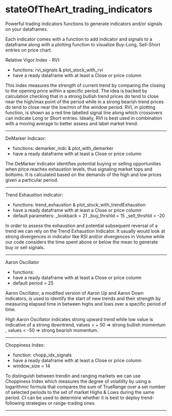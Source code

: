 # stateOfTheArt_trading_indicators
Powerful trading indicators functions to generate indicators and/or signals on your dataframes.

Each indicator comes with a function to add indicator and signals to a dataframe along with
a plotting function to visualize Buy-Long, Sell-Short entries on price chart.



Relative Vigor Index - RVI:
- functions:    rvi_signals & plot_stock_with_rvi
- have a ready dataframe with at least a Close or price column 

This index measures the strength of current trend by comparing the closing to the opening price within
a specific period. The idea is backed by calculation checking that in a strong bullish trend prices do
tend to close near the high/max point of the period while in a strong bearish trend prices do tend to 
close near the low/min of the window period. RVI, in plotting function, is shown as a red line labelled
signal line along which crossovers can indicate Long or Short entries. 
Ideally, RVI is best used in combination with a moving average to better assess and label market trend.

-----------------------------------------------------------------------------------------------

DeMarker Indicaor:

- functions: demarker_indc & plot_with_demarker
- have a ready dataframe with at least a Close or price column 

The DeMarker Indicator identifies potential buying or selling opportunities when price reaches exhaustion levels, 
thus signaling market tops and bottoms. It is calculated based on the demands of the high and low prices
given a particular period. 




-----------------------------------------------------------------------------------------------

Trend Exhaustion indicator: 
    
- functions: trend_exhaustion & plot_stock_with_trendExhaustion
- have a ready dataframe with at least a Close or price column 
- default parameters:
    _lookback = 21
    _buy_thrshld = 15
    _sell_thrshld = -20

In order to assess the exhaustion and potential subsequent reversal of a trend we can rely on 
the Trend Exhaustion Indicator. It usually would look at strong divergences in indicator like RSI 
and/or divergences in Volume while our code considers the time spent above or below the mean to generate
buy or sell signals.

-----------------------------------------------------------------------------------------------
Aaron Oscillator

- functions:   
- have a ready dataframe with at least a Close or price column 
- default period = 25

Aaron Oscillator, a modified version of Aaron Up and Aaron Down indicators, is used to identify 
the start of new trends and their strength by measuring elapsed time in between highs and lows
over a specific period of time. 

High Aaron Oscillator indicates strong upward trend while low value is indicative of a strong 
downtrend, values > + 50 => strong bullish momentum , values < -50 => strong bearish momentum.

-----------------------------------------------------------------------------------------------

Choppiness Index: 

- function: chopp_idx_signals 
- have a ready dataframe with at least a Close or price column 
- window_size = 14

To distinguish between trendin and ranging markets we can use Choppiness Index which measures 
the degree of volatility by using a logarithmic formula that compares the sum of TrueRange over
a set number of selected periods to the set of market Highs & Lows during the same period. CI can
be used to determine whether it is best to deploy trend-following strategies or range-trading ones.

-----------------------------------------------------------------------------------------------

